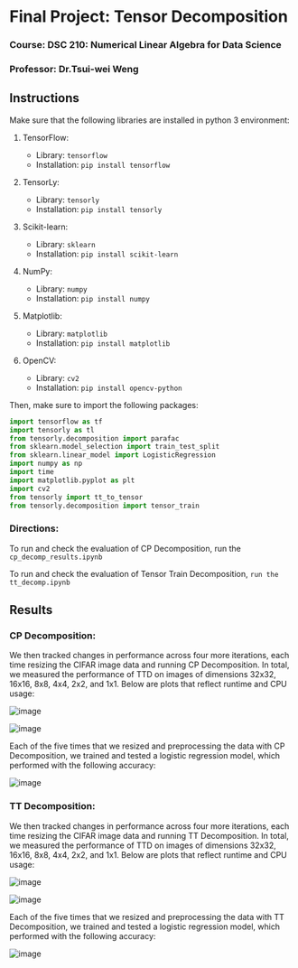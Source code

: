 # Final Project: Tensor Decomposition

### Course: DSC 210: Numerical Linear Algebra for Data Science

### Professor: Dr.Tsui-wei Weng
## Instructions

Make sure that the following libraries are installed in python 3 environment:

1. TensorFlow:
   - Library: `tensorflow`
   - Installation: `pip install tensorflow`

2. TensorLy:
   - Library: `tensorly`
   - Installation: `pip install tensorly`

3. Scikit-learn:
   - Library: `sklearn`
   - Installation: `pip install scikit-learn`

4. NumPy:
   - Library: `numpy`
   - Installation: `pip install numpy`

5. Matplotlib:
   - Library: `matplotlib`
   - Installation: `pip install matplotlib`

6. OpenCV:
   - Library: `cv2`
   - Installation: `pip install opencv-python`
  
Then, make sure to import the following packages: 

```python
import tensorflow as tf
import tensorly as tl
from tensorly.decomposition import parafac
from sklearn.model_selection import train_test_split
from sklearn.linear_model import LogisticRegression
import numpy as np
import time
import matplotlib.pyplot as plt
import cv2
from tensorly import tt_to_tensor
from tensorly.decomposition import tensor_train
```
### Directions:

To run and check the evaluation of CP Decomposition, run the `cp_decomp_results.ipynb`

To run and check the evaluation of Tensor Train Decomposition, `run the tt_decomp.ipynb`

## Results
### CP Decomposition:
We then tracked changes in performance across four more iterations, each time resizing the CIFAR image data and running CP Decomposition. In total, we measured the performance of TTD on images of dimensions 32x32, 16x16, 8x8, 4x4, 2x2, and 1x1. Below are plots that reflect runtime and CPU usage:

![image](https://github.com/hahmed17/dsc210-final/assets/56313938/5fb1690e-0015-47f6-9d97-0b83051aa389)

![image](https://github.com/hahmed17/dsc210-final/assets/56313938/745fd66f-413d-4aaa-8adb-1a5506eb5b84)

Each of the five times that we resized and preprocessing the data with CP Decomposition, we trained and tested a logistic regression model, which performed with the following accuracy:

![image](https://github.com/hahmed17/dsc210-final/assets/56313938/3749f2b8-411e-4441-9045-43fef290aa4a)

### TT Decomposition: 
We then tracked changes in performance across four more iterations, each time resizing the CIFAR image data and running TT Decomposition. In total, we measured the performance of TTD on images of dimensions 32x32, 16x16, 8x8, 4x4, 2x2, and 1x1. Below are plots that reflect runtime and CPU usage:

![image](https://github.com/hahmed17/dsc210-final/assets/56313938/4aa69466-2745-49ba-baf1-8859d50ef1d3)

![image](https://github.com/hahmed17/dsc210-final/assets/56313938/b87291c0-412e-4f55-8216-663668446157)

Each of the five times that we resized and preprocessing the data with TT Decomposition, we trained and tested a logistic regression model, which performed with the following accuracy:

![image](https://github.com/hahmed17/dsc210-final/assets/56313938/ccacb91c-d2d7-4ea7-9ead-33474cd70b81)



